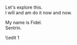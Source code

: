 Let's explore this. <br>
I will and am do it now and now.

My name is Fidel. <br>
Sentrin.



\\\\edit 1

